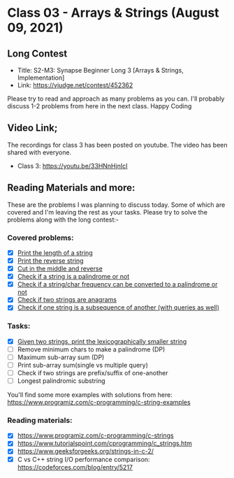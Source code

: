# Class 03 - Arrays & Strings (August 09, 2021)

## Long Contest
* Title: S2-M3: Synapse Beginner Long 3 [Arrays & Strings, Implementation]
* Link: https://vjudge.net/contest/452362
<!-- * Pass: `thanos` -->

Please try to read and approach as many problems as you can. I'll probably discuss 1-2 problems from here in the next class.
Happy Coding

## Video Link;
The recordings for class 3 has been posted on youtube. The video has been shared with everyone. 
* Class 3: https://youtu.be/33HNnHjnIcI

## Reading Materials and more:
These are the problems I was planning to discuss today. Some of which are covered and I'm leaving the rest as your tasks. Please try to solve the problems along with the long contest:-

### Covered problems:
* [x] [Print the length of a string](Class-Code/01-Print-the-length-of-a-string.cpp)
* [x] [Print the reverse string](Class-Code/02-Print-the-reverse-string.cpp)
* [x] [Cut in the middle and reverse](Class-Code/03-Cut-in-the-middle-and-reverse.cpp)
* [x] [Check if a string is a palindrome or not](Class-Code/04-Check-if-a-string-is-a-palindrome-or-not.cpp)
* [x] [Check if a string/char frequency can be converted to a palindrome or not](Class-Code/07-Check-if-a-string-char-frequency-be-converted-to-a-palindrome-or-not.cpp)
* [x] [Check if two strings are anagrams](Class-Code/05-Check-if-two-strings-are-anagrams.cpp)
* [x] [Check if one string is a subsequence of another (with queries as well)](Class-Code/06-Check-if-on-string-is-a-subsequence-of-another.cpp)

### Tasks:
* [x] [Given two strings, print the lexicographically smaller string](Class-Code/08-Given-two-strings-print-the-lexicographically-smaller-string.cpp)
* [ ] Remove minimum chars to make a palindrome (DP)
* [ ] Maximum sub-array sum (DP)
* [ ] Print sub-array sum(single vs multiple query)
* [ ] Check if two strings are prefix/suffix of one-another
* [ ] Longest palindromic substring

You'll find some more examples with solutions from here: 
https://www.programiz.com/c-programming/c-string-examples

### Reading materials:
* [x] https://www.programiz.com/c-programming/c-strings
* [x] https://www.tutorialspoint.com/cprogramming/c_strings.htm
* [x] https://www.geeksforgeeks.org/strings-in-c-2/
* [x] C vs C++ string I/O performance comparison: https://codeforces.com/blog/entry/5217
